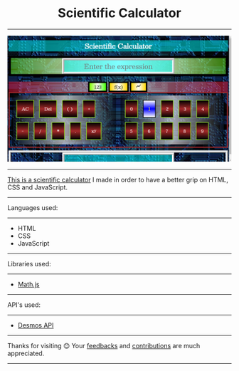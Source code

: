<h1 align="center">Scientific Calculator</h1>

<hr>

<p align="center"><img src="Images/demo-image.png" /></p>

<hr>

[This is a scientific calculator](https://sam-varghese.github.io/Scientific-Calculator/) I made in order to have a better grip on HTML, CSS and JavaScript.

<hr>

Languages used:

<hr>

- HTML
- CSS
- JavaScript

<hr>

Libraries used:

<hr>

- [Math.js](https://mathjs.org/)

<hr>

API's used:

<hr>

- [Desmos API](https://www.desmos.com/api/v1.6/docs/index.html)

<hr>

Thanks for visiting 😊 Your [feedbacks](https://github.com/Sam-Varghese/Calculator/discussions/1) and [contributions](https://github.com/Sam-Varghese/Calculator/blob/main/CONTRIBUTING.md) are much appreciated.

<hr>
